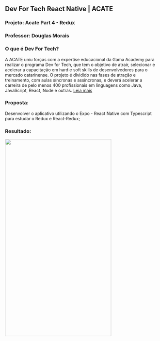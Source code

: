 ## Dev For Tech React Native | ACATE
### Projeto: Acate Part 4 - Redux
### Professor: Douglas Morais

### O que é Dev For Tech?
A ACATE uniu forças com a expertise educacional da Gama Academy para realizar o programa Dev for Tech, que tem o objetivo de atrair, selecionar e acelerar a capacitação em hard e soft skills de desenvolvedores para o mercado catarinense. O projeto é dividido nas fases de atração e treinamento, com aulas síncronas e assíncronas, e deverá acelerar a carreira de pelo menos 400 profissionais em linguagens como Java, JavaScript, React, Node e outras. [Leia mais](https://devfortech.corporate.gama.academy/)  <br />

### Proposta:
Desenvolver o aplicativo utilizando o Expo - React Native com Typescript para estudar o Redux e React-Redux; <br />

### Resultado:
<div>
<img src="https://user-images.githubusercontent.com/29000780/186708761-e4abec87-a1a5-4bb1-8fe8-383b978d9ceb.png" width="350" height="650"/> 
</div>
